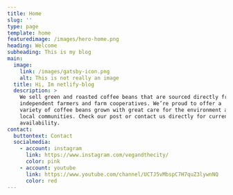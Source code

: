 ```yaml
---
title: Home
slug: ''
type: page
template: home
featuredimage: /images/hero-home.png
heading: Welcome
subheading: This is my blog
main:
  image:
    link: /images/gatsby-icon.png
    alt: This is not really an image
  title: Hi, Im netlify-blog
  description: >
    We sell green and roasted coffee beans that are sourced directly from
    independent farmers and farm cooperatives. We’re proud to offer a
    variety of coffee beans grown with great care for the environment and
    local communities. Check our post or contact us directly for current
    availability.
contact:
  buttontext: Contact
  socialmedia:
    - account: instagram
      link: https://www.instagram.com/vegandthecity/
      color: pink
    - account: youtube
      link: https://www.youtube.com/channel/UCTJ5vMbspC7H7quZ3lywnNQ
      color: red
---
```

